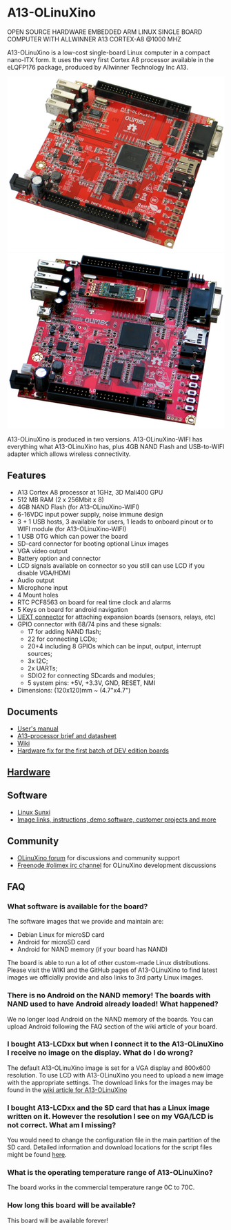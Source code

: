 # A13-OLinuXino

OPEN SOURCE HARDWARE EMBEDDED ARM LINUX SINGLE BOARD COMPUTER WITH ALLWINNER A13 CORTEX-A8 @1000 MHZ

A13-OLinuXino is a low-cost single-board Linux computer in a compact nano-ITX form.
It uses the very first Cortex A8 processor available in the eLQFP176 package, produced by Allwinner Technology Inc A13.

![A13-OLinuXino Top](doc/images/A13-OLinuXino-01.jpg "A13-OLinuXino Top View")
![A13-OLinuXino-WIFI Top](doc/images/A13-OLinuXino-MAXI-WIFI-1.jpg "A13-OLinuXino-WIFI Top View")

A13-OLinuXino is produced in two versions.
A13-OLinuXino-WIFI has everything what A13-OLinuXino has, plus 4GB NAND Flash and USB-to-WIFI adapter which allows wireless connectivity.

## Features

- A13 Cortex A8 processor at 1GHz, 3D Mali400 GPU
- 512 MB RAM (2 x 256Mbit x 8)
- 4GB NAND Flash (for A13-OLinuXino-WIFI)
- 6-16VDC input power supply, noise immune design
- 3 + 1 USB hosts, 3 available for users, 1 leads to onboard pinout or to WIFI module (for A13-OLinuXino-WIFI)
- 1 USB OTG which can power the board
- SD-card connector for booting optional Linux images
- VGA video output
- Battery option and connector
- LCD signals available on connector so you still can use LCD if you disable VGA/HDMI
- Audio output
- Microphone input
- 4 Mount holes
- RTC PCF8563 on board for real time clock and alarms
- 5 Keys on board for android navigation
- [UEXT connector](https://www.olimex.com/Products/Modules/UEXT) for attaching expansion boards (sensors, relays, etc)
- GPIO connector with 68/74 pins and these signals:
  - 17 for adding NAND flash;
  - 22 for connecting LCDs;
  - 20+4 including 8 GPIOs which can be input, output, interrupt sources;
  - 3x I2C;
  - 2x UARTs;
  - SDIO2 for connecting SDcards and modules;
  - 5 system pins: +5V, +3.3V, GND, RESET, NMI
- Dimensions: (120x120)mm ~ (4.7"x4.7")

## Documents

- [User's manual](doc/manuals/A13-OLINUXINO.pdf)
- [A13-processor brief and datasheet](doc/A13-Brief.pdf)
- [Wiki](https://www.olimex.com/wiki/A13-OLinuXino)
- [Hardware fix for the first batch of DEV edition boards](https://www.olimex.com/Products/OLinuXino/A13/A13-OLinuXino-WIFI/resources/A13-OLinuXino-WIFI-DEV_fix.pdf)

## [Hardware](.)

## Software

- [Linux Sunxi](http://linux-sunxi.org)
- [Image links, instructions, demo software, customer projects and more](https://www.olimex.com/wiki/A13-OLinuXino)

## Community

- [OLinuXino forum](https://www.olimex.com/forum) for discussions and community support
- [Freenode #olimex irc channel](http://webchat.freenode.net/?channels=olimex) for OLinuXino development discussions

## FAQ

### What software is available for the board?

The software images that we provide and maintain are:

- Debian Linux for microSD card
- Android for microSD card
- Android for NAND memory (if your board has NAND)

The board is able to run a lot of other custom-made Linux distributions.
Please visit the WIKI and the GitHub pages of A13-OLinuXino to find latest images we officially provide and also links to 3rd party Linux images.

### There is no Android on the NAND memory! The boards with NAND used to have Android already loaded! What happened?

We no longer load Android on the NAND memory of the boards.
You can upload Android following the FAQ section of the wiki article of your board.

### I bought A13-LCDxx but when I connect it to the A13-OLinuXino I receive no image on the display. What do I do wrong?

The default A13-OLinuXino image is set for a VGA display and 800x600 resolution.
To use LCD with A13-OLinuXino you need to upload a new image with the appropriate settings.
The download links for the images may be found in the [wiki article for A13-OLinuXino](https://www.olimex.com/wiki/A13-OLinuXino)

### I bought A13-LCDxx and the SD card that has a Linux image written on it. However the resolution I see on my VGA/LCD is not correct. What am I missing?

You would need to change the configuration file in the main partition of the SD card.
Detailed information and download locations for the script files might be found [here](https://www.olimex.com/wiki/index.php?title=Configuration_of_hardware_in_the_debian_image).

### What is the operating temperature range of A13-OLinuXino?

The board works in the commercial temperature range 0C to 70C.

### How long this board will be available?

This board will be available forever!